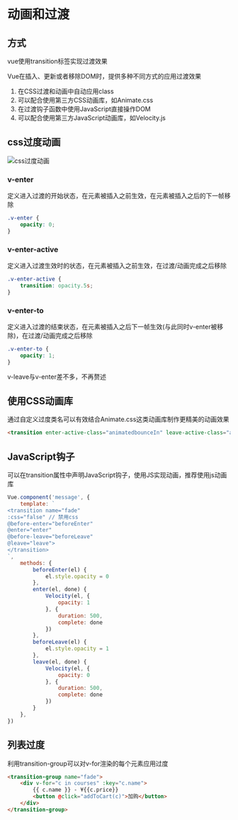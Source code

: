 # 动画和过渡

## 方式

vue使用transition标签实现过渡效果

Vue在插入、更新或者移除DOM时，提供多种不同方式的应用过渡效果

1. 在CSS过渡和动画中自动应用class
2. 可以配合使用第三方CSS动画库，如Animate.css
3. 在过渡钩子函数中使用JavaScript直接操作DOM
4. 可以配合使用第三方JavaScript动画库，如Velocity.js

## css过度动画

![css过度动画](https://cn.vuejs.org/images/transition.png)

### v-enter

定义进入过渡的开始状态，在元素被插入之前生效，在元素被插入之后的下一帧移除

``` css
.v-enter {
    opacity: 0;
}
```

### v-enter-active

定义进入过渡生效时的状态，在元素被插入之前生效，在过渡/动画完成之后移除

``` css
.v-enter-active {
    transition: opacity.5s;
}
```

### v-enter-to

定义进入过渡的结束状态，在元素被插入之后下一帧生效(与此同时v-enter被移除)，在过渡/动画完成之后移除

``` css
.v-enter-to {
    opacity: 1;
}
```

v-leave与v-enter差不多，不再赘述

## 使用CSS动画库

通过自定义过度类名可以有效结合Animate.css这类动画库制作更精美的动画效果

``` html
<transition enter-active-class="animatedbounceIn" leave-active-class="animatedbounceOut">
```

## JavaScript钩子

可以在transition属性中声明JavaScript钩子，使用JS实现动画，推荐使用js动画库

``` js
Vue.component('message', {
    template: `
<transition name="fade"
:css="false" // 禁用css
@before-enter="beforeEnter"
@enter="enter"
@before-leave="beforeLeave"
@leave="leave">
</transition>
`,
    methods: {
        beforeEnter(el) {
            el.style.opacity = 0
        },
        enter(el, done) {
            Velocity(el, {
                opacity: 1
            }, {
                duration: 500,
                complete: done
            })
        },
        beforeLeave(el) {
            el.style.opacity = 1
        },
        leave(el, done) {
            Velocity(el, {
                opacity: 0
            }, {
                duration: 500,
                complete: done
            })
        }
    },
})
```

## 列表过度

利用transition-group可以对v-for渲染的每个元素应用过度

``` html
<transition-group name="fade">
    <div v-for="c in courses" :key="c.name">
        {{ c.name }} - ¥{{c.price}}
        <button @click="addToCart(c)">加购</button>
    </div>
</transition-group>
```
